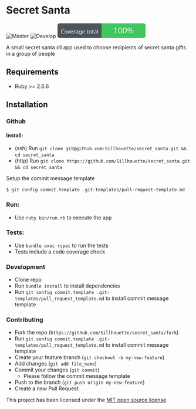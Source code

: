 # Secret Santa

![Master](https://github.com/Sillhouette/secret_santa/workflows/Master/badge.svg) ![Develop](https://github.com/Sillhouette/secret_santa/workflows/Develop/badge.svg) ![Coverage](https://github.com/Sillhouette/secret_santa/blob/master/assets/coverage/coverage_badge_total.svg?raw=true)

A small secret santa cli app used to choose recipients of secret santa gifts in a group of people

## Requirements

- Ruby >= 2.6.6

## Installation

### Github

#### Install:
- (ssh) Run `git clone git@github.com:Sillhouette/secret_santa.git && cd secret_santa`
- (http) Run `git clone https://github.com/Sillhouette/secret_santa.git && cd secret_santa`

Setup the commit message template
```
$ git config commit.template .git-templates/pull-request-template.md
```

### Run:
- Use `ruby bin/run.rb` to execute the app

### Tests:
- Use `bundle exec rspec` to run the tests
- Tests include a code coverage check

### Development
- Clone repo
- Run `bundle install` to install dependencies
- Run `git config commit.template .git-templates/pull_request_template.md` to install commit message template

### Contributing
- Fork the repo (`https://github.com/Sillhouette/secret_santa/fork`)
- Run `git config commit.template .git-templates/pull_request_template.md` to install commit message template
- Create your feature branch (`git checkout -b my-new-feature`)
- Add changes (`git add file_name`)
- Commit your changes (`git commit`) 
    - Please follow the commit message template
- Push to the branch (`git push origin my-new-feature`)
- Create a new Pull Request

This project has been licensed under the [MIT open source license](https://github.com/Sillhouette/secret_santa/blob/master/LICENSE.md).
